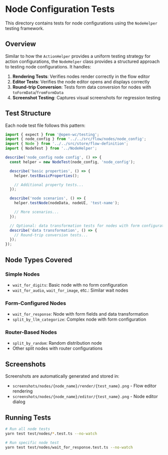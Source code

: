 # Node Configuration Tests

This directory contains tests for node configurations using the `NodeHelper` testing framework.

## Overview

Similar to how the `ActionHelper` provides a uniform testing strategy for action configurations, the `NodeHelper` class provides a structured approach to testing node configurations. It handles:

1. **Rendering Tests**: Verifies nodes render correctly in the flow editor
2. **Editor Tests**: Verifies the node editor opens and displays correctly
3. **Round-trip Conversion**: Tests form data conversion for nodes with `toFormData`/`fromFormData`
4. **Screenshot Testing**: Captures visual screenshots for regression testing

## Test Structure

Each node test file follows this pattern:

```typescript
import { expect } from '@open-wc/testing';
import { node_config } from '../../src/flow/nodes/node_config';
import { Node } from '../../src/store/flow-definition';
import { NodeTest } from '../NodeHelper';

describe('node_config node config', () => {
  const helper = new NodeTest(node_config, 'node_config');

  describe('basic properties', () => {
    helper.testBasicProperties();

    // Additional property tests...
  });

  describe('node scenarios', () => {
    helper.testNode(nodeData, nodeUI, 'test-name');

    // More scenarios...
  });

  // Optional: data transformation tests for nodes with form configuration
  describe('data transformation', () => {
    // Round-trip conversion tests...
  });
});
```

## Node Types Covered

### Simple Nodes

- `wait_for_digits`: Basic node with no form configuration
- `wait_for_audio`, `wait_for_image`, etc.: Similar wait nodes

### Form-Configured Nodes

- `wait_for_response`: Node with form fields and data transformation
- `split_by_llm_categorize`: Complex node with form configuration

### Router-Based Nodes

- `split_by_random`: Random distribution node
- Other split nodes with router configurations

## Screenshots

Screenshots are automatically generated and stored in:

- `screenshots/nodes/{node_name}/render/{test_name}.png` - Flow editor rendering
- `screenshots/nodes/{node_name}/editor/{test_name}.png` - Node editor dialog

## Running Tests

```bash
# Run all node tests
yarn test test/nodes/*.test.ts --no-watch

# Run specific node test
yarn test test/nodes/wait_for_response.test.ts --no-watch
```
